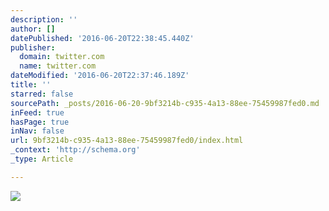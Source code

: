 ```yaml
---
description: ''
author: []
datePublished: '2016-06-20T22:38:45.440Z'
publisher:
  domain: twitter.com
  name: twitter.com
dateModified: '2016-06-20T22:37:46.189Z'
title: ''
starred: false
sourcePath: _posts/2016-06-20-9bf3214b-c935-4a13-88ee-75459987fed0.md
inFeed: true
hasPage: true
inNav: false
url: 9bf3214b-c935-4a13-88ee-75459987fed0/index.html
_context: 'http://schema.org'
_type: Article

---
```

![](https://pbs.twimg.com/media/ClW4MVNWYAAUKsc.jpg:large)